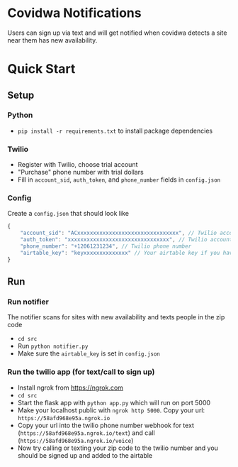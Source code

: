 # Covidwa Notifications

Users can sign up via text and will get notified when covidwa detects a site near them has new availability.

# Quick Start

## Setup

### Python
- `pip install -r requirements.txt` to install package dependencies

### Twilio
- Register with Twilio, choose trial account
- "Purchase" phone number with trial dollars
- Fill in `account_sid`, `auth_token`, and `phone_number` fields in `config.json`

### Config
Create a `config.json` that should look like
```javascript
{
    "account_sid": "ACxxxxxxxxxxxxxxxxxxxxxxxxxxxxxxxx", // Twilio account sid
    "auth_token": "xxxxxxxxxxxxxxxxxxxxxxxxxxxxxxxx", // Twilio account auth token
    "phone_number": "+12061231234", // Twilio phone number
    "airtable_key": "keyxxxxxxxxxxxxxx" // Your airtable key if you have editor access to the airtable
}
```

## Run

### Run notifier
The notifier scans for sites with new availability and texts people in the zip code
- `cd src`
- Run `python notifier.py`
- Make sure the `airtable_key` is set in `config.json`

### Run the twilio app (for text/call to sign up)
- Install ngrok from https://ngrok.com
- `cd src`
- Start the flask app with `python app.py` which will run on port 5000
- Make your localhost public with `ngrok http 5000`. Copy your url: `https://58afd968e95a.ngrok.io`
- Copy your url into the twilio phone number webhook for text (`https://58afd968e95a.ngrok.io/text`) and call (`https://58afd968e95a.ngrok.io/voice`)
- Now try calling or texting your zip code to the twilio number and you should be signed up and added to the airtable
